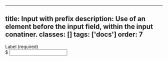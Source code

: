 <!--
 *              Copyright (c) 2025 Visa, Inc.
 *
 * Licensed under the Apache License, Version 2.0 (the "License");
 * you may not use this file except in compliance with the License.
 * You may obtain a copy of the License at
 *
 *         http://www.apache.org/licenses/LICENSE-2.0
 *
 * Unless required by applicable law or agreed to in writing, software
 * distributed under the License is distributed on an "AS IS" BASIS,
 * WITHOUT WARRANTIES OR CONDITIONS OF ANY KIND, either express or implied.
 * See the License for the specific language governing permissions and
 * limitations under the License.
 *
 -->
---
title: Input with prefix
description: Use of an element before the input field, within the input conatiner. 
classes: []
tags: ['docs']
order: 7
---

<div class="v-flex v-flex-col v-gap-4">
  <label class="v-label" for="input-test-prefix">
    Label (required)
  </label>
  <div class="v-input-container v-surface v-flex-row">
    <span class="v-typography-body-2-bold" id="prefix-example">
      $
    </span>
    <input aria-describedby="prefix-example" class="v-input" id="input-test-prefix" name="text-input-field" type="text"/>
  </div>
</div>
